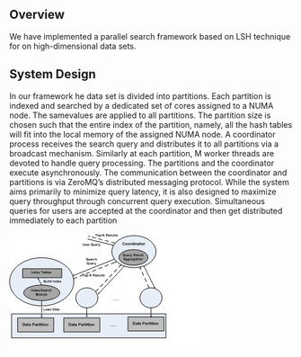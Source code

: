 ## Overview
We have implemented a parallel search framework based on LSH technique for on high-dimensional data sets.

## System Design
In our framework he data set is divided into partitions. Each partition is indexed and searched by a dedicated set of cores assigned to a
NUMA node. The samevalues are applied to all partitions. The partition size is chosen such that
the entire index of the partition, namely, all the hash tables will fit into the local memory of the assigned NUMA node. 
A coordinator process receives the search query and distributes it to all partitions via a broadcast mechanism. 
Similarly at each partition, M worker threads are devoted to handle query processing.
The partitions and the coordinator execute asynchronously. The communication between the coordinator and partitions is
via ZeroMQ’s distributed messaging protocol.
While the system aims primarily to minimize query latency, it is also designed to maximize query throughput through concurrent query execution. Simultaneous queries for users are accepted at the coordinator and then get distributed immediately to each partition

![arc](docs/SystemDesign.jpg)
